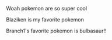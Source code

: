 Woah pokemon are so super cool

Blaziken is my favorite pokemon


Branch1's favorite pokemon is bulbasaur!!